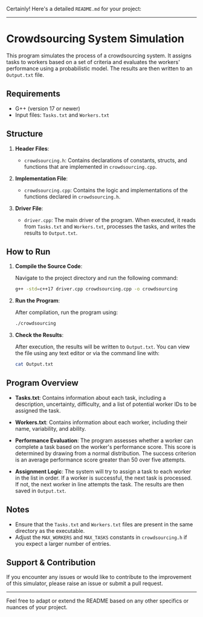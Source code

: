 Certainly! Here's a detailed `README.md` for your project:

---

# Crowdsourcing System Simulation

This program simulates the process of a crowdsourcing system. It assigns tasks to workers based on a set of criteria and evaluates the workers' performance using a probabilistic model. The results are then written to an `Output.txt` file.

## Requirements

- G++ (version 17 or newer)
- Input files: `Tasks.txt` and `Workers.txt`

## Structure

1. **Header Files**:
   - `crowdsourcing.h`: Contains declarations of constants, structs, and functions that are implemented in `crowdsourcing.cpp`.

2. **Implementation File**:
   - `crowdsourcing.cpp`: Contains the logic and implementations of the functions declared in `crowdsourcing.h`.

3. **Driver File**:
   - `driver.cpp`: The main driver of the program. When executed, it reads from `Tasks.txt` and `Workers.txt`, processes the tasks, and writes the results to `Output.txt`.

## How to Run

1. **Compile the Source Code**:
   
   Navigate to the project directory and run the following command:
   ```bash
   g++ -std=c++17 driver.cpp crowdsourcing.cpp -o crowdsourcing
   ```

2. **Run the Program**:
   
   After compilation, run the program using:
   ```bash
   ./crowdsourcing
   ```

3. **Check the Results**:
   
   After execution, the results will be written to `Output.txt`. You can view the file using any text editor or via the command line with:
   ```bash
   cat Output.txt
   ```

## Program Overview

- **Tasks.txt**: Contains information about each task, including a description, uncertainty, difficulty, and a list of potential worker IDs to be assigned the task.

- **Workers.txt**: Contains information about each worker, including their name, variability, and ability.

- **Performance Evaluation**: The program assesses whether a worker can complete a task based on the worker's performance score. This score is determined by drawing from a normal distribution. The success criterion is an average performance score greater than 50 over five attempts.

- **Assignment Logic**: The system will try to assign a task to each worker in the list in order. If a worker is successful, the next task is processed. If not, the next worker in line attempts the task. The results are then saved in `Output.txt`.

## Notes

- Ensure that the `Tasks.txt` and `Workers.txt` files are present in the same directory as the executable. 
- Adjust the `MAX_WORKERS` and `MAX_TASKS` constants in `crowdsourcing.h` if you expect a larger number of entries.

## Support & Contribution

If you encounter any issues or would like to contribute to the improvement of this simulator, please raise an issue or submit a pull request.

---

Feel free to adapt or extend the README based on any other specifics or nuances of your project.
